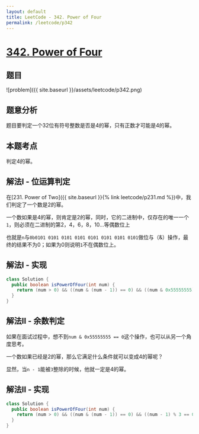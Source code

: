 ```yaml
---
layout: default
title: LeetCode - 342. Power of Four
permalink: /leetcode/p342
---
```

# [342. Power of Four](https://leetcode.com/problems/power-of-four/description/)

## 题目
![problem]({{ site.baseurl }}/assets/leetcode/p342.png)


## 题意分析
题目要判定一个32位有符号整数是否是4的幂，只有正数才可能是4的幂。

## 本题考点
判定4的幂。

## 解法I - 位运算判定
在[231. Power of Two]({{ site.baseurl }}{% link leetcode/p231.md %})中，我们判定了一个数是2的幂。

一个数如果是4的幂，则肯定是2的幂，同时，它的二进制中，仅存在的唯一一个`1`，则必须在二进制的第2，4，6，8，10...等偶数位上

也就是`n`与`0b0101 0101 0101 0101 0101 0101 0101 0101`做位与（&）操作，最终的结果不为0；如果为0则说明`1`不在偶数位上。


## 解法I - 实现
```java
class Solution {
  public boolean isPowerOfFour(int num) {
    return (num > 0) && ((num & (num - 1)) == 0) && ((num & 0x55555555) != 0);
  }
}
```

## 解法II - 余数判定
如果在面试过程中，想不到`num & 0x55555555 == 0`这个操作，也可以从另一个角度思考。

一个数如果已经是2的幂，那么它满足什么条件就可以变成4的幂呢？

显然，当`n - 1`能被`3`整除的时候，他就一定是4的幂。


## 解法II - 实现
```java
class Solution {
  public boolean isPowerOfFour(int num) {
    return (num > 0) && ((num & (num - 1)) == 0) && ((num - 1) % 3 == 0);
  }
}
```
